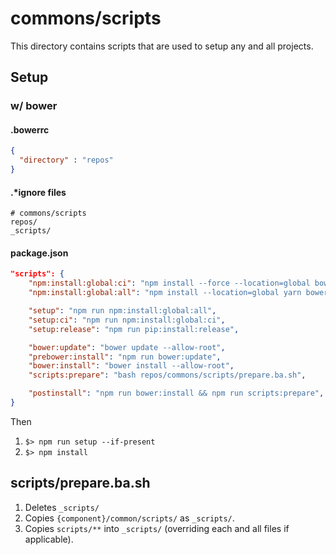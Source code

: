 # commons/scripts

This directory contains scripts that are used to setup any and all projects.

## Setup

### w/ bower

#### .bowerrc

```json
{
  "directory" : "repos"
}
```

#### .*ignore files

```gitignore
# commons/scripts
repos/
_scripts/
```

#### package.json

```json
"scripts": {
    "npm:install:global:ci": "npm install --force --location=global bower ...",
    "npm:install:global:all": "npm install --location=global yarn bower ...",

    "setup": "npm run npm:install:global:all",
    "setup:ci": "npm run npm:install:global:ci",
    "setup:release": "npm run pip:install:release",

    "bower:update": "bower update --allow-root",
    "prebower:install": "npm run bower:update",
    "bower:install": "bower install --allow-root",
    "scripts:prepare": "bash repos/commons/scripts/prepare.ba.sh",

    "postinstall": "npm run bower:install && npm run scripts:prepare",
}
```

Then

1. `$> npm run setup --if-present`
2. `$> npm install`

## scripts/prepare.ba.sh

1. Deletes `_scripts/`
1. Copies `{component}/common/scripts/` as `_scripts/`.
1. Copies `scripts/**` into `_scripts/` (overriding each and all files if applicable).
